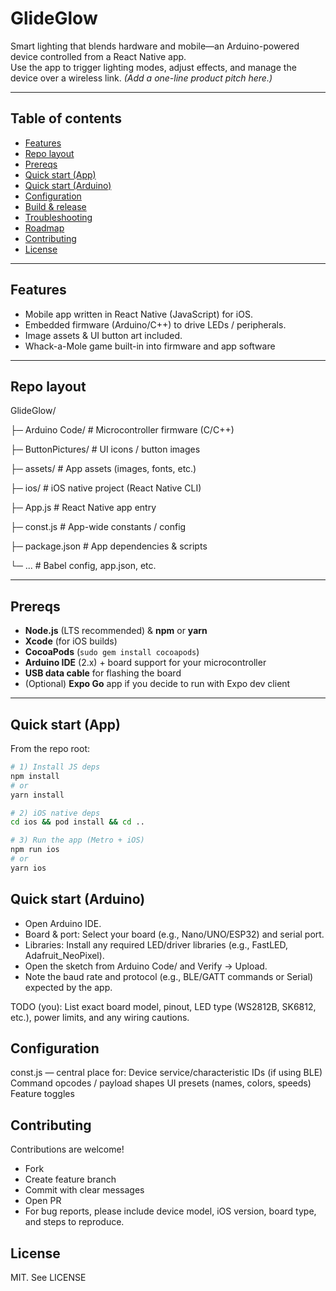 # GlideGlow

Smart lighting that blends hardware and mobile—an Arduino-powered device controlled from a React Native app.  
Use the app to trigger lighting modes, adjust effects, and manage the device over a wireless link. _(Add a one-line product pitch here.)_

---

## Table of contents

- [Features](#features)
- [Repo layout](#repo-layout)
- [Prereqs](#prereqs)
- [Quick start (App)](#quick-start-app)
- [Quick start (Arduino)](#quick-start-arduino)
- [Configuration](#configuration)
- [Build & release](#build--release)
- [Troubleshooting](#troubleshooting)
- [Roadmap](#roadmap)
- [Contributing](#contributing)
- [License](#license)

---

## Features

- Mobile app written in React Native (JavaScript) for iOS.
- Embedded firmware (Arduino/C++) to drive LEDs / peripherals.
- Image assets & UI button art included.
- Whack-a-Mole game built-in into firmware and app software

---

## Repo layout

GlideGlow/

├─ Arduino Code/ # Microcontroller firmware (C/C++)

├─ ButtonPictures/ # UI icons / button images

├─ assets/ # App assets (images, fonts, etc.)

├─ ios/ # iOS native project (React Native CLI)

├─ App.js # React Native app entry

├─ const.js # App-wide constants / config

├─ package.json # App dependencies & scripts

└─ ... # Babel config, app.json, etc.

---

## Prereqs

- **Node.js** (LTS recommended) & **npm** or **yarn**
- **Xcode** (for iOS builds)
- **CocoaPods** (`sudo gem install cocoapods`)
- **Arduino IDE** (2.x) + board support for your microcontroller
- **USB data cable** for flashing the board
- (Optional) **Expo Go** app if you decide to run with Expo dev client

---

## Quick start (App)

From the repo root:

```bash
# 1) Install JS deps
npm install
# or
yarn install

# 2) iOS native deps
cd ios && pod install && cd ..

# 3) Run the app (Metro + iOS)
npm run ios
# or
yarn ios
```

## Quick start (Arduino)

- Open Arduino IDE.
- Board & port: Select your board (e.g., Nano/UNO/ESP32) and serial port.
- Libraries: Install any required LED/driver libraries (e.g., FastLED, Adafruit_NeoPixel).
- Open the sketch from Arduino Code/ and Verify → Upload.
- Note the baud rate and protocol (e.g., BLE/GATT commands or Serial) expected by the app.

TODO (you): List exact board model, pinout, LED type (WS2812B, SK6812, etc.), power limits, and any wiring cautions.

## Configuration

const.js — central place for:
Device service/characteristic IDs (if using BLE)
Command opcodes / payload shapes
UI presets (names, colors, speeds)
Feature toggles

## Contributing

Contributions are welcome!

- Fork
- Create feature branch
- Commit with clear messages
- Open PR
- For bug reports, please include device model, iOS version, board type, and steps to reproduce.

## License

MIT. See LICENSE
